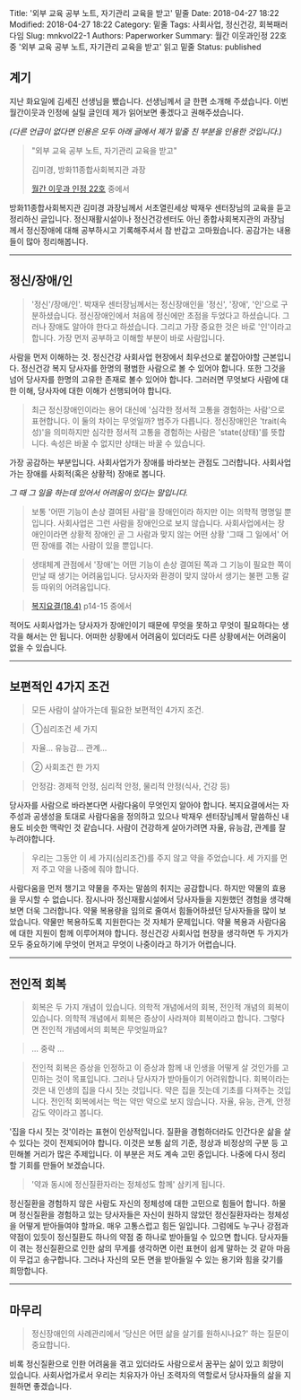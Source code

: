 Title: '외부 교육 공부 노트, 자기관리 교육을 받고' 밑줄
Date: 2018-04-27 18:22
Modified: 2018-04-27 18:22
Category: 밑줄
Tags: 사회사업, 정신건강, 회복패러다임
Slug: mnkvol22-1
Authors: Paperworker
Summary: 월간 이웃과인정 22호 중 '외부 교육 공부 노트, 자기관리 교육을 받고' 읽고 밑줄
Status: published

## 계기
지난 화요일에 김세진 선생님을 뵀습니다. 선생님께서 글 한편 소개해 주셨습니다. 이번 월간이웃과 인정에 실릴 글인데 제가 읽어보면 좋겠다고 권해주셨습니다.

 *(다른 언급이 없다면 인용은 모두 아래 글에서 제가 밑줄 친 부분을 인용한 것입니다.)*

> "외부 교육 공부 노트, 자기관리 교육을 받고"
>
> 김미경, 방화11종합사회복지관 과장
>
> [월간 이웃과 인정 22호](http://cafe.daum.net/coolwelfare/RfdK/72) 중에서

방화11종합사회복지관 김미경 과장님께서 서초열린세상 박재우 센터장님의 교육을 듣고 정리하신 글입니다. 정신재활시설이나 정신건강센터도 아닌 종합사회복지관의 과장님께서 정신장애에 대해 공부하시고 기록해주셔서 참 반갑고 고마웠습니다. 공감가는 내용들이 많아 정리해봅니다.

---

## 정신/장애/인
> '정신'/장애/인'. 박재우 센터장님께서는 정신장애인을 '정신', '장애', '인'으로 구분하셨습니다. 정신장애인에서 처음에 정신에만 초점을 두었다고 하셨습니다. 그러나 장애도 알아야 한다고 하셨습니다. 그리고 가장 중요한 것은 바로 '인'이라고 합니다. 가장 먼저 공부하고 이해할 부분이 바로 사람입니다.

사람을 먼저 이해하는 것. 정신건강 사회사업 현장에서 최우선으로 붙잡아야할 근본입니다. 정신건강 복지 당사자를 한명의 평범한 사람으로 볼 수 있어야 합니다. 또한 그것을 넘어 당사자를 한명의 고유한 존재로 볼수 있어야 합니다. 그러러면 무엇보다 사람에 대한 이해, 당사자에 대한 이해가 선행되어야 합니다.

> 최근 정신장애인이라는 용어 대신에 '심각한 정서적 고통을 경험하는 사람'으로 표현합니다. 이 둘의 차이는 무엇일까? 범주가 다릅니다. 정신장애인은 'trait(속성)'을 의미하지만 심각한 정서적 고통을 경험하는 사람은 'state(상태)'를 뜻합니다. 속성은 바꿀 수 없지만 상태는 바꿀 수 있습니다.

가장 공감하는 부분입니다. 사회사업가가 장애를 바라보는 관점도 그러합니다. 사회사업가는 장애를 사회적(혹은 상황적) 장애로 봅니다.

*그 때 그 일을 하는데 있어서 어려움이 있다는 말입니다.*


> 보통 '어떤 기능이 손상 결여된 사람'을 장애인이라 하지만 이는 의학적 명명일 뿐입니다. 사회사업은 그런 사람을 장애인으로 보지 않습니다. 사회사업에서는 장애인이라면 상황적 장애인 곧 그 사람과 맞지 않는 어떤 상황 '그때 그 일에서' 어떤 장애를 겪는 사람이 있을 뿐입니다.

> 생태체계 관점에서 '장애'는 어떤 기능이 손상 결여된 쪽과 그 기능이 필요한 쪽이 만날 때 생기는 어려움입니다. 당사자와 환경이 맞지 않아서 생기는 불편 고통 갈등 따위의 어려움입니다.

> [복지요결(18.4)](http://www.welfare.or.kr/social-work-essence.pdf) p14-15 중에서

적어도 사회사업가는 당사자가 장애인이기 때문에 무엇을 못하고 무엇이 필요하다는 생각을 해서는 안 됩니다. 어떠한 상황에서 어려움이 있더라도 다른 상황에서는 어려움이 없을 수 있습니다.

---

## 보편적인 4가지 조건


> 모든 사람이 살아가는데 필요한 보편적인 4가지 조건.

> ①심리조건 세 가지

> 자율... 유능감... 관계...

> ② 사회조건 한 가지

> 안정감: 경제적 안정, 심리적 안정, 물리적 안정(식사, 건강 등)

당사자를 사람으로 바라본다면 사람다움이 무엇인지 알아야 합니다. 복지요결에서는 자주성과 공생성을 토대로 사람다움을 정의하고 있으나 박재우 센터장님께서 말씀하신 내용도 비슷한 맥락인 것 같습니다. 사람이 건강하게 살아가려면 자율, 유능감, 관계를 잘 누려야합니다.

> 우리는 그동안 이 세 가지(심리조건)를 주지 않고 약을 주었습니다. 세 가지를 먼저 주고 약을 나중에 줘야 합니다.

사람다움을 먼저 챙기고 약물을 주자는 말씀의 취지는 공감합니다. 하지만 약물의 효용을 무시할 수 없습니다. 잠시나마 정신재활시설에서 당사자들을 지원했던 경험을 생각해보면 더욱 그러합니다. 약물 복용량을 임의로 줄여서 힘들어하셨던 당사자들을 많이 보았습니다. 약물만 복용하도록 지원한다는 것 자체가 문제입니다. 약물 복용과 사람다움에 대한 지원이 함께 이루어져야 합니다. 정신건강 사회사업 현장을 생각하면 두 가지가 모두 중요하기에 무엇이 먼저고 무엇이 나중이라고 하기가 어렵습니다.

---

## 전인적 회복

> 회복은 두 가지 개념이 있습니다. 의학적 개념에서의 회복, 전인적 개념의 회복이 있습니다. 의학적 개념에서 회복은 증상이 사라져야 회복이라고 합니다. 그렇다면 전인적 개념에서의 회복은 무엇일까요?

> ... 중략 ...

> 전인적 회복은 증상을 인정하고 이 증상과 함께 내 인생을 어떻게 살 것인가를 고민하는 것이 목표입니다. 그러나 당사자가 받아들이기 어려워합니다. 회복이라는 것은 내 인생의 집을 다시 짓는 것입니다. 약은 집을 짓는데 기초를 다져주는 것입니다. 전인적 회복에서는 먹는 약만 약으로 보지 않습니다. 자율, 유능, 관계, 안정감도 약이라고 봅니다.

'집을 다시 짓는 것'이라는 표현이 인상적입니다. 질환을 경험하더라도 인간다운 삶을 살 수 있다는 것이 전제되어야 합니다. 이것은 보통 삶의 기준, 정상과 비정상의 구분 등 고민해볼 거리가 많은 주제입니다. 이 부분은 저도 계속 고민 중입니다. 나중에 다시 정리할 기회를 만들어 보겠습니다.

> '약과 동시에 정신질환자라는 정체성도 함께' 삼키게 됩니다.

정신질환을 경험하지 않은 사람도 자신의 정체성에 대한 고민으로 힘들어 합니다. 하물며 정신질환을 경험하고 있는 당사자들은 자신이 원하지 않았던 정신질환자라는 정체성을 어떻게 받아들여야 할까요. 매우 고통스럽고 힘든 일입니다. 그럼에도 누구나 강점과 약점이 있듯이 정신질환도 하나의 약점 중 하나로 받아들일 수 있으면 합니다. 당사자들이 겪는 정신질환으로 인한 삶의 무게를 생각하면 이런 표현이 쉽게 말하는 것 같아 마음이 무겁고 송구합니다. 그러나 자신의 모든 면을 받아들일 수 있는 용기와 힘을 갖기를 희망합니다.

---

## 마무리

> 정신장애인의 사례관리에서 '당신은 어떤 삶을 살기를 원하시나요?' 하는 질문이 중요합니다.

비록 정신질환으로 인한 어려움을 겪고 있더라도 사람으로서 꿈꾸는 삶이 있고 희망이 있습니다. 사회사업가로서 우리는 치유자가 아닌 조력자의 역할로서 당사자들의 삶을 지원하면 좋겠습니다.
